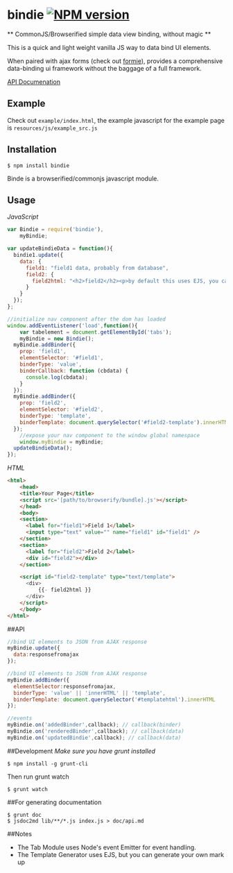 # bindie  [![NPM version](https://badge.fury.io/js/bindie.svg)](http://badge.fury.io/js/bindie)

** CommonJS/Browserified simple data view binding, without magic **

This is a quick and light weight vanilla JS way to data bind UI elements. 

When paired with ajax forms (check out  [formie](http://npmjs.org/package/formie)), provides a comprehensive data-binding ui framework without the baggage of a full framework.</p>

 [API Documenation](https://yawetse.github.io/bindie/api/html/index.html)

## Example

Check out `example/index.html`, the example javascript for the example page is `resources/js/example_src.js`

## Installation

```
$ npm install bindie
```

Binde is a browserified/commonjs javascript module.

## Usage

*JavaScript*
```javascript
var Bindie = require('bindie'),
	myBindie;

var updateBindieData = function(){
  bindie1.update({
    data: {
      field1: "field1 data, probably from database",
      field2: {
        field2html: "<h2>field2</h2><p>by default this uses EJS, you can use whatever template language you want</p>"
      }
    }
  });
};

//initialize nav component after the dom has loaded
window.addEventListener('load',function(){
	var tabelement = document.getElementById('tabs');
	myBindie = new Bindie();
  myBindie.addBinder({
    prop: 'field1',
    elementSelector: '#field1',
    binderType: 'value',
    binderCallback: function (cbdata) {
      console.log(cbdata);
    }
  });
  myBindie.addBinder({
    prop: 'field2',
    elementSelector: '#field2',
    binderType: 'template',
    binderTemplate: document.querySelector('#field2-template').innerHTML
  });
	//expose your nav component to the window global namespace
	window.myBindie = myBindie;
  updateBindieData();
});
```

*HTML*
```html
<html>
	<head>
  	<title>Your Page</title>
  	<script src='[path/to/browserify/bundle].js'></script>
	</head>
	<body>
    <section>
      <label for="field1">Field 1</label>
      <input type="text" value="" name="field1" id="field1" />
    </section>
    <section>
      <label for="field2">Field 2</label>
      <div id="field2"></div>
    </section>

    <script id="field2-template" type="text/template">
      <div>
          {{- field2html }}
      </div>
    </script>
	</body>
</html>
```

##API

```javascript
//bind UI elements to JSON from AJAX response
myBindie.update({
  data:responsefromajax
}); 

//bind UI elements to JSON from AJAX response
myBindie.addBinder({
  elementSelector:responsefromajax,
  binderType: 'value' || 'innerHTML' || 'template',
  binderTemplate: document.querySelector('#templatehtml').innerHTML
}); 

//events
myBindie.on('addedBinder',callback); // callback(binder)
myBindie.on('renderedBinder',callback); // callback(data)
myBindie.on('updatedBindie',callback); // callback(data)
```
##Development
*Make sure you have grunt installed*
```
$ npm install -g grunt-cli
```

Then run grunt watch
```
$ grunt watch
```
##For generating documentation
```
$ grunt doc
$ jsdoc2md lib/**/*.js index.js > doc/api.md
```

##Notes
* The Tab Module uses Node's event Emitter for event handling.
* The Template Generator uses EJS, but you can generate your own mark up